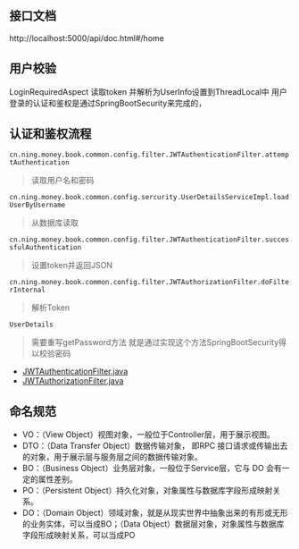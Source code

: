 ## 接口文档
http://localhost:5000/api/doc.html#/home

## 用户校验
LoginRequiredAspect 读取token 并解析为UserInfo设置到ThreadLocal中
用户登录的认证和鉴权是通过SpringBootSecurity来完成的，

## 认证和鉴权流程

`cn.ning.money.book.common.config.filter.JWTAuthenticationFilter.attemptAuthentication`

>读取用户名和密码

`cn.ning.money.book.common.config.sercurity.UserDetailsServiceImpl.loadUserByUsername`

>从数据库读取


`cn.ning.money.book.common.config.filter.JWTAuthenticationFilter.successfulAuthentication`

>设置token并返回JSON

`cn.ning.money.book.common.config.filter.JWTAuthorizationFilter.doFilterInternal`
>解析Token

`UserDetails` 
>需要重写getPassword方法 就是通过实现这个方法SpringBootSecurity得以校验密码


- [JWTAuthenticationFilter.java](src%2Fmain%2Fjava%2Fcn%2Fning%2Fmoney%2Fbook%2Fcommon%2Fconfig%2Ffilter%2FJWTAuthenticationFilter.java)
- [JWTAuthorizationFilter.java](src%2Fmain%2Fjava%2Fcn%2Fning%2Fmoney%2Fbook%2Fcommon%2Fconfig%2Ffilter%2FJWTAuthorizationFilter.java)


## 命名规范
- VO：（View Object）视图对象，一般位于Controller层，用于展示视图。
- DTO：（Data Transfer Object）数据传输对象， 即RPC 接口请求或传输出去的对象，用于展示层与服务层之间的数据传输对象。
- BO：（Business Object）业务层对象，一般位于Service层，它与 DO 会有一定的属性差别。
- PO：（Persistent Object）持久化对象，对象属性与数据库字段形成映射关系。
- DO：（Domain Object）领域对象，就是从现实世界中抽象出来的有形或无形的业务实体，可以当成BO；（Data Object）数据层对象，对象属性与数据库字段形成映射关系，可以当成PO








